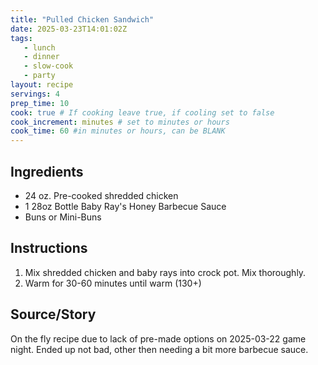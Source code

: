 ```yaml
---
title: "Pulled Chicken Sandwich"
date: 2025-03-23T14:01:02Z
tags:
   - lunch
   - dinner
   - slow-cook
   - party
layout: recipe
servings: 4
prep_time: 10
cook: true # If cooking leave true, if cooling set to false
cook_increment: minutes # set to minutes or hours
cook_time: 60 #in minutes or hours, can be BLANK
---
```


## Ingredients

- 24 oz. Pre-cooked shredded chicken
- 1 28oz Bottle Baby Ray's Honey Barbecue Sauce
- Buns or Mini-Buns

## Instructions

1. Mix shredded chicken and baby rays into crock pot. Mix thoroughly.
2. Warm for 30-60 minutes until warm (130+)

## Source/Story

On the fly recipe due to lack of pre-made options on 2025-03-22 game night. Ended up not bad, other then needing a bit  more barbecue sauce.

